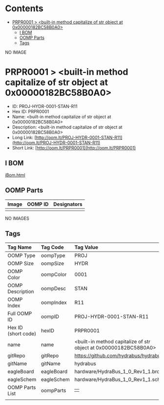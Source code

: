 



Contents
========

* [PRPR0001 > <built-in method capitalize of str object at 0x00000182BC58B0A0>](#prpr0001--built-in-method-capitalize-of-str-object-at-0x00000182bc58b0a0)
	* [I BOM](#i-bom)
	* [OOMP Parts](#oomp-parts)
	* [Tags](#tags)
  
NO IMAGE  
# PRPR0001 > <built-in method capitalize of str object at 0x00000182BC58B0A0>

- ID: PROJ-HYDR-0001-STAN-R11
- Hex ID: PRPR0001
- Name: <built-in method capitalize of str object at 0x00000182BC58B0A0>
- Description: <built-in method capitalize of str object at 0x00000182BC58B0A0>
- Long Link: [http://oom.lt/PROJ-HYDR-0001-STAN-R11](http://oom.lt/PROJ-HYDR-0001-STAN-R11)
- Short Link: [http://oom.lt/PRPR0001](http://oom.lt/PRPR0001)

## I BOM
  
[iBom.html](https://htmlpreview.github.io/?https://github.com/oomlout/oomlout_OOMP_projects_V2/blob/main/PROJ/HYDR/0001/STAN/R11/ibom.html)
## OOMP Parts
  

|Image|OOMP ID|Designators|
| :--- | :--- | :--- |
||||
  
NO IMAGES  
## Tags
  

|Tag Name|Tag Code|Tag Value|
| :--- | :--- | :--- |
|OOMP Type|oompType|PROJ|
|OOMP Size|oompSize|HYDR|
|OOMP Color|oompColor|0001|
|OOMP Description|oompDesc|STAN|
|OOMP Index|oompIndex|R11|
|Full OOMP ID|oompID|PROJ-HYDR-0001-STAN-R11|
|Hex ID (short code)|hexID|PRPR0001|
|name|name|<built-in method capitalize of str object at 0x00000182BC58B0A0>|
|gitRepo|gitRepo|https://github.com/hydrabus/hydrabus|
|gitName|gitName|hydrabus|
|eagleBoard|eagleBoard|hardware/HydraBus_1_0_Rev1_1.brd|
|eagleSchem|eagleSchem|hardware/HydraBus_1_0_Rev1_1.sch|
|OOMP Parts List|oompParts|<table><tr><td></td></tr></table>|
||||
